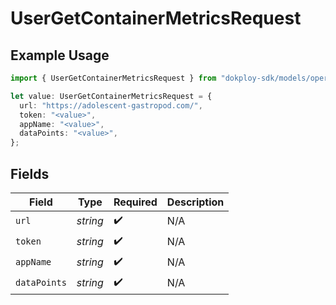 # UserGetContainerMetricsRequest

## Example Usage

```typescript
import { UserGetContainerMetricsRequest } from "dokploy-sdk/models/operations";

let value: UserGetContainerMetricsRequest = {
  url: "https://adolescent-gastropod.com/",
  token: "<value>",
  appName: "<value>",
  dataPoints: "<value>",
};
```

## Fields

| Field              | Type               | Required           | Description        |
| ------------------ | ------------------ | ------------------ | ------------------ |
| `url`              | *string*           | :heavy_check_mark: | N/A                |
| `token`            | *string*           | :heavy_check_mark: | N/A                |
| `appName`          | *string*           | :heavy_check_mark: | N/A                |
| `dataPoints`       | *string*           | :heavy_check_mark: | N/A                |